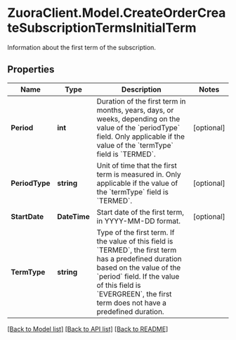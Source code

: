 # ZuoraClient.Model.CreateOrderCreateSubscriptionTermsInitialTerm
Information about the first term of the subscription. 

## Properties

Name | Type | Description | Notes
------------ | ------------- | ------------- | -------------
**Period** | **int** | Duration of the first term in months, years, days, or weeks, depending on the value of the &#x60;periodType&#x60; field. Only applicable if the value of the &#x60;termType&#x60; field is &#x60;TERMED&#x60;.  | [optional] 
**PeriodType** | **string** | Unit of time that the first term is measured in. Only applicable if the value of the &#x60;termType&#x60; field is &#x60;TERMED&#x60;.  | [optional] 
**StartDate** | **DateTime** | Start date of the first term, in YYYY-MM-DD format.  | [optional] 
**TermType** | **string** | Type of the first term. If the value of this field is &#x60;TERMED&#x60;, the first term has a predefined duration based on the value of the &#x60;period&#x60; field. If the value of this field is &#x60;EVERGREEN&#x60;, the first term does not have a predefined duration.  | 

[[Back to Model list]](../README.md#documentation-for-models) [[Back to API list]](../README.md#documentation-for-api-endpoints) [[Back to README]](../README.md)

